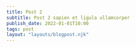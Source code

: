 ```yaml
---
title: Post 2
subtitle: Post 2 sapien et ligula ullamcorper
publish_date: 2022-01-01T10:00
tags: post
layout: "layouts/blogpost.njk"
---
```


